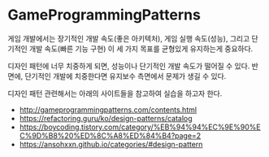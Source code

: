 # GameProgrammingPatterns

게임 개발에서는 장기적인 개발 속도(좋은 아키텍처), 게임 실행 속도(성능), 그리고 단기적인 개발 속도(빠른 기능 구현) 이 세 가지 목표를 균형있게 유지하는게 중요하다.

디자인 패턴에 너무 치중하게 되면, 성능이나 단기적인 개발 속도가 떨어질 수 있다.
반면에, 단기적인 개발에 치중한다면 유지보수 측면에서 문제가 생길 수 있다.


디자인 패턴 관련해서는 아래의 사이트들을 참고하여 실습을 하고자 한다.
* http://gameprogrammingpatterns.com/contents.html
* https://refactoring.guru/ko/design-patterns/catalog
* https://boycoding.tistory.com/category/%EB%94%94%EC%9E%90%EC%9D%B8%20%ED%8C%A8%ED%84%B4?page=2
* https://ansohxxn.github.io/categories/#design-pattern
